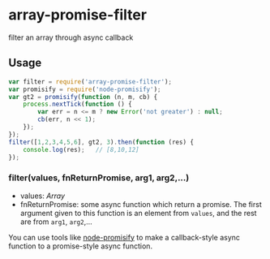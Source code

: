 # array-promise-filter
filter an array through async callback

## Usage

```javascript
var filter = require('array-promise-filter');
var promisify = require('node-promisify');
var gt2 = promisify(function (n, m, cb) {
    process.nextTick(function () {
        var err = n <= m ? new Error('not greater') : null;
        cb(err, n << 1);
    });
});
filter([1,2,3,4,5,6], gt2, 3).then(function (res) {
    console.log(res);   // [8,10,12]
});

```

### filter(values, fnReturnPromise, arg1, arg2,...)

* values: *Array*
* fnReturnPromise: some async function which return a promise. The first argument given to this function is an element from `values`, and the rest are from `arg1`, `arg2`,...

You can use tools like [node-promisify](https://www.npmjs.com/package/node-promisify) to make a callback-style async function to a promise-style async function.
